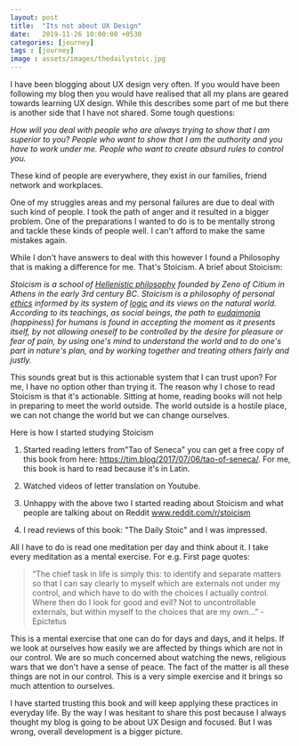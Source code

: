 ```yaml
---
layout: post
title:  "Its not about UX Design"
date:   2019-11-26 10:00:00 +0530
categories: [journey]
tags : [journey]
image : assets/images/thedailystoic.jpg
---
```


I have been blogging about UX design very often. If you would have been following my blog then you would have realised that all my plans are geared towards learning UX design.  While this describes some part of me but there is another side that I have not shared.  Some tough questions:



*How will you deal with people who are always trying to show that I am superior to you?  People who want to show that I am the authority and you have to work under me. People who want to create absurd rules to control you.* 



These kind of people are everywhere, they exist in our families, friend network and workplaces. 

One of my struggles areas and my personal failures are due to deal with such kind of people.  I took the path of anger and it resulted in a bigger problem. One of the preparations I wanted to do is to be mentally strong and tackle these kinds of people well.  I can't afford to make the same mistakes again.

While I don't have answers to deal with this however I found a Philosophy that is making a difference for me.  That's Stoicism.  A brief about Stoicism:

*Stoicism is a school of [Hellenistic philosophy](https://www.wikiwand.com/en/Hellenistic_philosophy) founded by Zeno of Citium in Athens in the early 3rd century BC. Stoicism is a philosophy of personal [ethics](https://www.wikiwand.com/en/Ethics) informed by its system of [logic](https://www.wikiwand.com/en/Logic) and its views on the natural world. According to its teachings, as social beings, the path to [eudaimonia](https://www.wikiwand.com/en/Eudaimonia) (happiness) for humans is found in accepting the moment as it presents itself, by not allowing oneself to be controlled by the desire for pleasure or fear of pain, by using one's mind to understand the world and to do one's part in nature's plan, and by working together and treating others fairly and justly.*

This sounds great but is this actionable system that I can trust upon?    For me, I have no option other than trying it.  The reason why I chose to read Stoicism is that it's actionable. Sitting at home, reading books will not help in preparing to meet the world outside.  The world outside is a hostile place, we can not change the world but we can change ourselves.

Here is how I started studying Stoicism

1. Started reading letters from"Tao of Seneca" you can get a free copy of this book from here: https://tim.blog/2017/07/06/tao-of-seneca/.  For me, this book is hard to read because it's in Latin. 
2. Watched videos of letter translation on Youtube.
3. Unhappy with the above two I started reading about Stoicism and what people are talking about on Reddit www.reddit.com/r/stoicism 

4. I read reviews of this book: "The Daily Stoic" and I was impressed. 

   

All I have to do is read one meditation per day and think about it.  I take every meditation as a mental exercise.  For e.g. First page quotes:

> “The chief task in life is simply this: to identify and separate matters so that I can say clearly to myself which are externals not under my control, and which have to do with the choices I actually control. Where then do I look for good and evil? Not to uncontrollable externals, but within myself to the choices that are my own...”
> -Epictetus

This is a mental exercise that one can do for days and days, and it helps.  If we look at ourselves how easily we are  affected by things which are not in our control.  We are so much concerned about watching the news, religious wars that we don't have a sense of peace.  The fact of the matter is all these things are not in our control.  This is a very simple exercise and it brings so much attention to ourselves. 

I have started trusting this book and will keep applying these practices in everyday life.  By the way I was hesitant to share this post because I always thought my blog is going to be about UX Design and focused.  But I was wrong, overall development is a bigger picture.